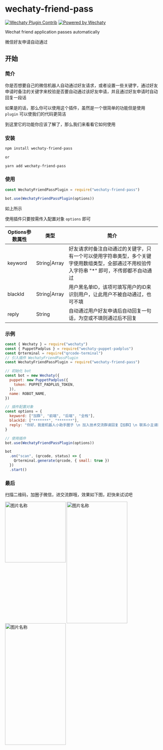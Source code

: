 # wechaty-friend-pass
[![Wechaty Plugin Contrib](https://img.shields.io/badge/Wechaty%20Plugin-Schedule-brightgreen.svg)](https://github.com/isboyjc/wechaty-friend-pass) [![Powered by Wechaty](https://img.shields.io/badge/Powered%20By-Wechaty-brightgreen.svg)](https://github.com/Wechaty/wechaty)



Wechat friend application passes automatically

微信好友申请自动通过



## 开始

### 简介

你是否想要自己的微信机器人自动通过好友请求，或者设置一些关键字，通过好友申请时备注的关键字来校验是否要自动通过该好友申请，并且通过好友申请时自动回复一段话

如果是的话，那么你可以使用这个插件，虽然是一个很简单的功能但是使用 `plugin` 可以使我们的代码更简洁

到这里它的功能你应该了解了，那么我们来看看它如何使用



### 安装

```txt
npm install wechaty-friend-pass

or

yarn add wechaty-friend-pass
```



### 使用

```js
const WechatyFriendPassPlugin = require("wechaty-friend-pass")

bot.use(WechatyFriendPassPlugin(options))
```

如上所示

使用插件只要按需传入配置对象 `options` 即可

| Options参数属性 | 类型          | 简介                                                         |
| --------------- | ------------- | ------------------------------------------------------------ |
| keyword         | String\|Array | 好友请求时备注自动通过的关键字，只有一个可以使用字符串类型，多个关键字使用数组类型，全部通过不用校验传入字符串 "*" 即可，不传即都不自动通过 |
| blackId         | String\|Array | 用户黑名单ID，该项可填写用户的ID来识别用户，让此用户不被自动通过，也可不填 |
| reply           | String        | 自动通过用户好友申请后自动回复一句话，为空或不填则通过后不回复 |



### 示例

```js
const { Wechaty } = require("wechaty")
const { PuppetPadplus } = require("wechaty-puppet-padplus")
const Qrterminal = require("qrcode-terminal")
// 引入插件 WechatyFriendPassPlugin
const WechatyFriendPassPlugin = require("wechaty-friend-pass")

// 初始化 bot
const bot = new Wechaty({
  puppet: new PuppetPadplus({
    token: PUPPET_PADPLUS_TOKEN,
  }),
  name: ROBOT_NAME,
})

// 插件配置对象
const options = {
  keyword: ["加群", "前端", "后端", "全栈"],
  blackId: ["*******", "*******"],
  reply: "你好，我是机器人小助手圈子 \n 加入技术交流群请回复【加群】\n 联系小主请回复【123】"
}

// 使用插件
bot.use(WechatyFriendPassPlugin(options))

bot
  .on("scan", (qrcode, status) => {
    Qrterminal.generate(qrcode, { small: true })
  })
  .start()

```



### 最后

扫描二维码，加圈子微信，进交流群哦，效果如下图，赶快来试试吧

<img src="https://gitee.com/IsboyJC/PictureBed/raw/master/other/asdakshdajshdas1.jpeg" width="200" height="200" alt="图片名称" align=left />

<div style="left">
<img src="https://gitee.com/IsboyJC/PictureBed/raw/master/other/image-20200613231806371.png" width="200" height="400"  alt="图片名称" align=left />
<img src="https://gitee.com/IsboyJC/PictureBed/raw/master/other/image-20200613231757054.png" width="200" height="400"  alt="图片名称" align=right/>
</div>







